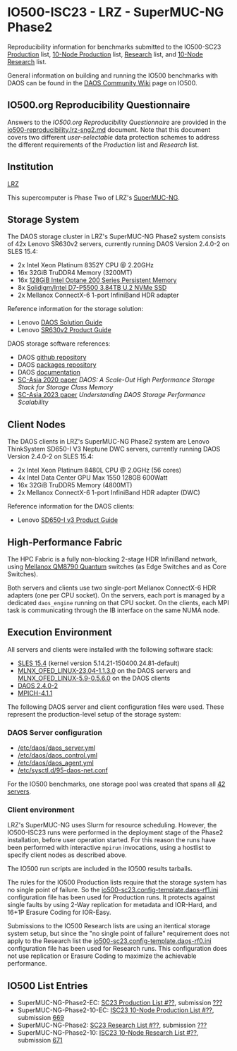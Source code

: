 # IO500-ISC23 - LRZ - SuperMUC-NG Phase2

Reproducibility information for benchmarks submitted to the IO500-SC23
[Production](https://io500.org/list/sc23/production) list,
[10-Node Production](https://io500.org/list/sc23/ten-production) list,
[Research](https://io500.org/list/sc23/io500) list, and
[10-Node Research](https://io500.org/list/sc23/ten) list.

General information on building and running the IO500 benchmarks with DAOS can be found in the
[DAOS Community Wiki](https://daosio.atlassian.net/wiki/spaces/DC/pages/11167301633/IO-500+SC22)
page on IO500.


## IO500.org Reproducibility Questionnaire

Answers to the _IO500.org Reproducibility Questionnaire_ are provided in the
[io500-reproducibility.lrz-sng2.md](io500-reproducibility.lrz-sng2.md) document.
Note that this document covers two different _user-selectable_ data protection schemes
to address the different requirements of the _Production_ list and _Research_ list.


## Institution

[LRZ](https://www.lrz.de/)

This supercomputer is Phase Two of LRZ's
[SuperMUC-NG](https://doku.lrz.de/pages/viewpage.action?pageId=64815239).


## Storage System

The DAOS storage cluster in LRZ's SuperMUC-NG Phase2 system consists of
42x Lenovo SR630v2 servers, currently running DAOS Version 2.4.0-2 on SLES 15.4:

* 2x Intel Xeon Platinum 8352Y CPU @ 2.20GHz
* 16x 32GiB TruDDR4 Memory (3200MT)
* 16x [128GiB Intel Optane 200 Series Persistent Memory](https://ark.intel.com/content/www/us/en/ark/products/series/203877/intel-optane-persistent-memory-200-series.html)
* 8x [Solidigm/Intel D7-P5500 3.84TB U.2 NVMe SSD](https://www.solidigm.com/content/dam/solidigm/en/site/products/data-center/d7/p5510/documents/d7-p5510-series-product-brief.pdf)
* 2x Mellanox ConnectX-6 1-port InfiniBand HDR adapter

Reference information for the storage solution:

* Lenovo [DAOS Solution Guide](https://lenovopress.lenovo.com/lp1421-designing-daos-storage-solutions-with-sr630-v2)
* Lenovo [SR630v2 Product Guide](https://lenovopress.lenovo.com/lp1391-thinksystem-sr630-v2-server)

DAOS storage software references:

* DAOS [github repository](https://github.com/daos-stack/daos)
* DAOS [packages repository](https://packages.daos.io/v2.4.0/)
* DAOS [documentation](https://docs.daos.io/)
* [SC-Asia 2020 paper](https://doi.org/10.1007/978-3-030-48842-0_3)
  _DAOS: A Scale-Out High Performance Storage Stack for Storage Class Memory_
* [SC-Asia 2023 paper](https://doi.org/10.1145/3581576.3581577)
  _Understanding DAOS Storage Performance Scalability_


## Client Nodes

The DAOS clients in LRZ's SuperMUC-NG Phase2 system are 
Lenovo ThinkSystem SD650-I V3 Neptune DWC servers,
currently running DAOS Version 2.4.0-2 on SLES 15.4:

* 2x Intel Xeon Platinum 8480L CPU @ 2.0GHz (56 cores)
* 4x Intel Data Center GPU Max 1550 128GB 600Watt
* 16x 32GiB TruDDR5 Memory (4800MT)
* 2x Mellanox ConnectX-6 1-port InfiniBand HDR adapter (DWC)

Reference information for the DAOS clients:

* Lenovo [SD650-I v3 Product Guide](https://lenovopress.lenovo.com/lp1602-thinksystem-sd650-i-v3-server)


## High-Performance Fabric

The HPC Fabric is a fully non-blocking 2-stage HDR InfiniBand network, using
[Mellanox QM8790 Quantum](https://network.nvidia.com/related-docs/prod_ib_switch_systems/PB_QM8790.pdf)
switches (as Edge Switches and as Core Switches).

Both servers and clients use two single-port Mellanox ConnectX-6 HDR adapters (one per CPU socket).
On the servers, each port is managed by a dedicated `daos_engine` running on that CPU socket.
On the clients, each MPI task is communicating through the IB interface on the same NUMA node.


## Execution Environment

All servers and clients were installed with the following software stack:

* [SLES 15.4](https://www.suse.com/releasenotes/x86_64/SUSE-SLES/15-SP4/)
  (kernel version 5.14.21-150400.24.81-default)
* [MLNX\_OFED\_LINUX-23.04-1.1.3.0](https://docs.nvidia.com/networking/display/MLNXOFEDv23041130/Release+Notes)
  on the DAOS servers and
  [MLNX\_OFED\_LINUX-5.9-0.5.6.0](https://docs.nvidia.com/networking/display/MLNXOFEDv590560/Release+Notes)
  on the DAOS clients
* [DAOS 2.4.0-2](https://packages.daos.io/v2.4.0/)
* [MPICH-4.1.1](https://www.mpich.org/downloads/)

The following DAOS server and client configuration files were used.
These represent the production-level setup of the storage system:

### DAOS Server configuration

* [/etc/daos/daos\_server.yml](daos_server.yml)
* [/etc/daos/daos\_control.yml](daos_control.yml)
* [/etc/daos/daos\_agent.yml](daos_agent.yml)
* [/etc/sysctl.d/95-daos-net.conf](95-daos-net.conf)

For the IO500 benchmarks, one storage pool was created that spans all [42 servers](create-pool-42srv.sh).

### Client environment

LRZ's SuperMUC-NG uses Slurm for resource scheduling. However, the IO500-ISC23 runs were performed in the 
deployment stage of the Phase2 installation, before user operation started. For this reason the runs have been
performed with interactive `mpirun` invocations, using a hostlist to specify client nodes as described above.

The IO500 run scripts are included in the IO500 results tarballs.

The rules for the IO500 Production lists require that the storage system has no single point of failure.
So the [io500-sc23.config-template.daos-rf1.ini](io500-sc23.config-template.daos-rf1.ini)
configuration file has been used for Production runs.
It protects against single faults by using 2-Way replication
for metadata and IOR-Hard, and 16+1P Erasure Coding for IOR-Easy.

Submissions to the IO500 Research lists are using an itentical storage system setup,
but since the "no single point of failure" requirement does not apply to the Research list
the [io500-sc23.config-template.daos-rf0.ini](io500-sc23.config-template.daos-rf0.ini)
configuration file has been used for Research runs. This configuration does not use replication
or Erasure Coding to maximize the achievable performance.


## IO500 List Entries

* SuperMUC-NG-Phase2-EC:    [SC23          Production List #??](https://io500.org/list/sc23/io500),
  submission [???](https://io500.org/submissions/view/???)
* SuperMUC-NG-Phase2-10-EC: [ISC23 10-Node Production List #??](https://io500.org/list/isc23/ten),
  submission [669](https://io500.org/submissions/view/669)
* SuperMUC-NG-Phase2:       [SC23          Research   List #??](https://io500.org/list/sc23/production),
  submission [???](https://io500.org/submissions/view/???)
* SuperMUC-NG-Phase2-10:    [ISC23 10-Node Research   List #??](https://io500.org/list/isc23/ten-production),
  submission [671](https://io500.org/submissions/view/671)

